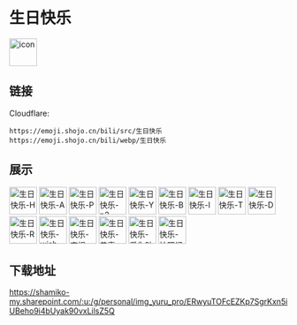 # 生日快乐
<img src="https://emoji.shojo.cn/bili/src/生日快乐/icon.png" width="50" height="50" alt="icon">

## 链接
Cloudflare:
```
https://emoji.shojo.cn/bili/src/生日快乐
https://emoji.shojo.cn/bili/webp/生日快乐
```
## 展示
<img src="https://emoji.shojo.cn/bili/src/生日快乐/生日快乐-H.png" width="50" height="50" alt="生日快乐-H">
<img src="https://emoji.shojo.cn/bili/src/生日快乐/生日快乐-A.png" width="50" height="50" alt="生日快乐-A">
<img src="https://emoji.shojo.cn/bili/src/生日快乐/生日快乐-P.png" width="50" height="50" alt="生日快乐-P">
<img src="https://emoji.shojo.cn/bili/src/生日快乐/生日快乐-p2.png" width="50" height="50" alt="生日快乐-p2">
<img src="https://emoji.shojo.cn/bili/src/生日快乐/生日快乐-Y.png" width="50" height="50" alt="生日快乐-Y">
<img src="https://emoji.shojo.cn/bili/src/生日快乐/生日快乐-B.png" width="50" height="50" alt="生日快乐-B">
<img src="https://emoji.shojo.cn/bili/src/生日快乐/生日快乐-I.png" width="50" height="50" alt="生日快乐-I">
<img src="https://emoji.shojo.cn/bili/src/生日快乐/生日快乐-T.png" width="50" height="50" alt="生日快乐-T">
<img src="https://emoji.shojo.cn/bili/src/生日快乐/生日快乐-D.png" width="50" height="50" alt="生日快乐-D">
<img src="https://emoji.shojo.cn/bili/src/生日快乐/生日快乐-R.png" width="50" height="50" alt="生日快乐-R">
<img src="https://emoji.shojo.cn/bili/src/生日快乐/生日快乐-wish.png" width="50" height="50" alt="生日快乐-wish">
<img src="https://emoji.shojo.cn/bili/src/生日快乐/生日快乐-庆祝.png" width="50" height="50" alt="生日快乐-庆祝">
<img src="https://emoji.shojo.cn/bili/src/生日快乐/生日快乐-恭喜.png" width="50" height="50" alt="生日快乐-恭喜">
<img src="https://emoji.shojo.cn/bili/src/生日快乐/生日快乐-爱你贴贴.png" width="50" height="50" alt="生日快乐-爱你贴贴">
<img src="https://emoji.shojo.cn/bili/src/生日快乐/生日快乐-拍照记录.png" width="50" height="50" alt="生日快乐-拍照记录">

## 下载地址

https://shamiko-my.sharepoint.com/:u:/g/personal/img_yuru_pro/ERwyuTOFcEZKp7SgrKxn5iUBeho9i4bUyak90vxLilsZ5Q